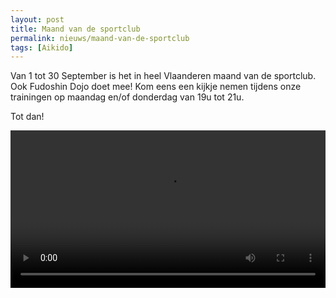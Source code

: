 ```yaml
---
layout: post
title: Maand van de sportclub
permalink: nieuws/maand-van-de-sportclub
tags: [Aikido]
---
```


<div class="row">
  <div class="col-xs-12 col-sm-4">
    <p>Van 1 tot 30 September is het in heel Vlaanderen maand van de sportclub. Ook Fudoshin Dojo doet mee! Kom eens een kijkje nemen tijdens onze trainingen op maandag en/of donderdag van 19u tot 21u.</p>
    <p>Tot dan!</p>
  </div>
  <div class="col-xs-12 col-sm-8">
    <video controls style="width: 100%;">
        <source src="https://res.cloudinary.com/dce7lgprd/video/upload/v1630678098/Promotiefilmpje_Maand_vd_Sportclub_i5hcm1.mp4" type="video/mp4">
        Sorry, your browser doesn't support embedded videos.
    </video>
  </div>
</div>
